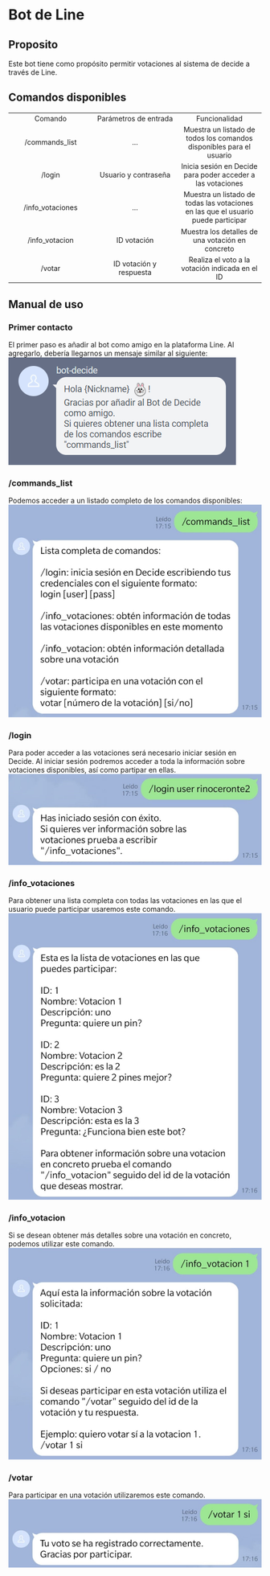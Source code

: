 # Bot de Line

## Proposito

Este bot tiene como propósito permitir votaciones al sistema de decide a través de Line.

## Comandos disponibles

<table style="width: 100%; text-align: center;">
  <tr>
    <td style="width: 33%;">Comando</td>
    <td style="width: 33%;">Parámetros de entrada </td>
    <td style="width: 33%;">Funcionalidad</td>
  </tr>
  <tr>
    <td style="width: 33%;">/commands_list </td>
    <td style="width: 33%;">... </td>
    <td style="width: 33%;">Muestra un listado de todos los comandos disponibles para el usuario</td>
  </tr>
  <tr>
    <td style="width: 33%;">/login </td>
    <td style="width: 33%;">Usuario y contraseña </td>
    <td style="width: 33%;">Inicia sesión en Decide para poder acceder a las votaciones</td>
  </tr>
  <tr>
    <td style="width: 33%;">/info_votaciones</td>
    <td style="width: 33%;">... </td>
    <td style="width: 33%;">Muestra un listado de todas las votaciones en las que el usuario puede participar</td>
  </tr>
    <tr>
    <td style="width: 33%;">/info_votacion</td>
    <td style="width: 33%;">ID votación </td>
    <td style="width: 33%;">Muestra los detalles de una votación en concreto</td>
  </tr>
    <tr>
    <td style="width: 33%;">/votar</td>
    <td style="width: 33%;">ID votación y respuesta </td>
    <td style="width: 33%;">Realiza el voto a la votación indicada en el ID </td>
  </tr>
</table>

## Manual de uso

### Primer contacto

El primer paso es añadir al bot como amigo en la plataforma Line. Al agregarlo, debería llegarnos un mensaje similar al siguiente:
![greeting](Images/greeting.PNG "")

### /commands_list

Podemos acceder a un listado completo de los comandos disponibles:
![commands_list](Images/commands_list.jpeg "")

### /login

Para poder acceder a las votaciones será necesario iniciar sesión en Decide. Al iniciar sesión podremos acceder a toda la información sobre votaciones disponibles, así como partipar en ellas.
![login](Images/login.jpeg "")

### /info_votaciones

Para obtener una lista completa con todas las votaciones en las que el usuario puede participar usaremos este comando.
![info_votaciones](Images/info_votaciones.jpeg "")

### /info_votacion

Si se desean obtener más detalles sobre una votación en concreto, podemos utilizar este comando.
![info_votacion](Images/info_votacion.jpeg "")

### /votar

Para participar en una votación utilizaremos este comando.
![votar](Images/votar.jpeg "")
